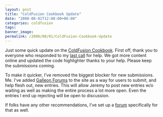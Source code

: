 ```yaml
---
layout: post
title: "ColdFusion Cookbook Update"
date: "2008-08-01T12:08:00+06:00"
categories: coldfusion 
tags: 
banner_image: 
permalink: /2008/08/01/ColdFusion-Cookbook-Update
---
```


Just some quick update on the <a href="http://www.coldfusioncookbook.com">ColdFusion Cookbook</a>. First off, thank you to everyone who responded to my <a href="http://www.raymondcamden.com/index.cfm/2008/7/1/Bribery-for-the-ColdFusion-Cookbook-and-looking-for-a-grunt-or-two">last call</a> for help. We got more content online and updated the code highlighter thanks to your help. Please keep the submissions coming. 

To make it quicker, I've removed the biggest blocker for new submissions. Me. I've added <a href="http://galleon.riaforge.org">Galleon Forums</a> to the site as a way for users to submit, and help flesh out, new entries. This will allow Jeremy to post new entries w/o waiting as well as making the entire process a lot more open. Even the entries I end up rejecting will be open to discussion.

If folks have any other recommendations, I've set up a <a href="http://www.coldfusioncookbook.com/forums/threads.cfm?forumid=7E8E08A2-19B9-E658-9D1AADC844F21932">forum</a> specifically for that as well.